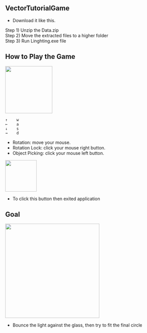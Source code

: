 ## VectorTutorialGame

- Download it like this.

Step 1) Unzip the Data.zip    
Step 2) Move the extracted files to a higher folder    
Step 3) Run Linghting.exe file    


## How to Play the Game

<div>
    <img width="150" src="https://user-images.githubusercontent.com/19402132/77669370-010d1b80-6fc8-11ea-9fc7-a60ebd71cc7f.png">    
</div>

    ↑    w    
    ←    a    
    ↓    s    
    →    d    
    
- Rotation: move your mouse.     
- Rotation Lock: click your mouse right button.     
- Object Picking: click your mouse left button.     


<div>
    <img width="100" src="https://user-images.githubusercontent.com/19402132/77669828-b7710080-6fc8-11ea-8d69-6733c23ea6c4.png">
</div>

- To click this button then exited application

## Goal

<div>
    <img width="300" src="https://user-images.githubusercontent.com/19402132/77670225-3f570a80-6fc9-11ea-94bf-db48d34f9aef.png">
</div>

- Bounce the light against the glass, then try to fit the final circle


